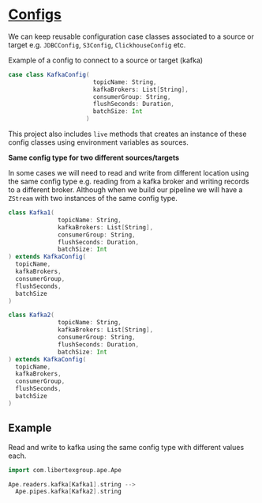 # [Configs](src/main/scala/com/libertexgroup/configs)

We can keep reusable configuration case classes associated to a source or target e.g. `JDBCConfig`, `S3Config`, `ClickhouseConfig` etc.


Example of a config to connect to a source or target (kafka)
```scala
case class KafkaConfig(
                        topicName: String,
                        kafkaBrokers: List[String],
                        consumerGroup: String,
                        flushSeconds: Duration,
                        batchSize: Int
                      )
```
This project also includes `live` methods that creates an instance of these config classes using environment variables as sources.

**Same config type for two different sources/targets**

In some cases we will need to read and write from different location using the same config type e.g. reading from a kafka broker and writing records to a different broker.
Although when we build our pipeline we will have a `ZStream` with two instances of the same config type.

```scala
class Kafka1(
              topicName: String,
              kafkaBrokers: List[String],
              consumerGroup: String,
              flushSeconds: Duration,
              batchSize: Int
) extends KafkaConfig(
  topicName, 
  kafkaBrokers, 
  consumerGroup, 
  flushSeconds, 
  batchSize
)
```
```scala
class Kafka2(
              topicName: String,
              kafkaBrokers: List[String],
              consumerGroup: String,
              flushSeconds: Duration,
              batchSize: Int
) extends KafkaConfig(
  topicName, 
  kafkaBrokers, 
  consumerGroup, 
  flushSeconds, 
  batchSize
)
```

## Example
Read and write to kafka using the same config type with different values each.
```scala
import com.libertexgroup.ape.Ape

Ape.readers.kafka[Kafka1].string --> 
  Ape.pipes.kafka[Kafka2].string
```